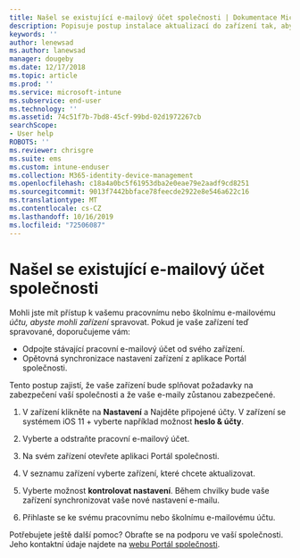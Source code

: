```yaml
---
title: Našel se existující e-mailový účet společnosti | Dokumentace Microsoftu
description: Popisuje postup instalace aktualizací do zařízení tak, abyste znovu měli přístup ke svému pracovnímu nebo školnímu e-mailu.
keywords: ''
author: lenewsad
ms.author: lanewsad
manager: dougeby
ms.date: 12/17/2018
ms.topic: article
ms.prod: ''
ms.service: microsoft-intune
ms.subservice: end-user
ms.technology: ''
ms.assetid: 74c51f7b-7bd8-45cf-99bd-02d1972267cb
searchScope:
- User help
ROBOTS: ''
ms.reviewer: chrisgre
ms.suite: ems
ms.custom: intune-enduser
ms.collection: M365-identity-device-management
ms.openlocfilehash: c18a4a0bc5f61953dba2e0eae79e2aadf9cd8251
ms.sourcegitcommit: 9013f7442bbface78feecde2922e8e546a622c16
ms.translationtype: MT
ms.contentlocale: cs-CZ
ms.lasthandoff: 10/16/2019
ms.locfileid: "72506087"
---
```

# <a name="an-existing-company-email-account-was-found"></a>Našel se existující e-mailový účet společnosti

Mohli jste mít přístup k vašemu pracovnímu nebo školnímu e-mailovému *účtu, abyste mohli zařízení* spravovat. Pokud je vaše zařízení teď spravované, doporučujeme vám:

* Odpojte stávající pracovní e-mailový účet od svého zařízení.
* Opětovná synchronizace nastavení zařízení z aplikace Portál společnosti.  

Tento postup zajistí, že vaše zařízení bude splňovat požadavky na zabezpečení vaší společnosti a že vaše e-maily zůstanou zabezpečené.

1. V zařízení klikněte na **Nastavení** a Najděte připojené účty. V zařízení se systémem iOS 11 + vyberte například možnost **heslo & účty**.
 
2. Vyberte a odstraňte pracovní e-mailový účet.

3. Na svém zařízení otevřete aplikaci Portál společnosti.  

4. V seznamu zařízení vyberte zařízení, které chcete aktualizovat.

5. Vyberte možnost **kontrolovat nastavení**. Během chvilky bude vaše zařízení synchronizovat vaše nové nastavení e-mailu.

6. Přihlaste se ke svému pracovnímu nebo školnímu e-mailovému účtu.

Potřebujete ještě další pomoc? Obraťte se na podporu ve vaší společnosti. Jeho kontaktní údaje najdete na [webu Portál společnosti](https://go.microsoft.com/fwlink/?linkid=2010980).
